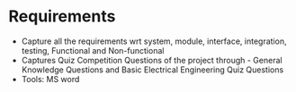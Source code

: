 # Requirements

* Capture all the requirements wrt system, module, interface, integration, testing, Functional and Non-functional
* Captures Quiz Competition Questions of the project through - General Knowledge Questions and Basic Electrical Engineering Quiz Questions
* Tools: MS word